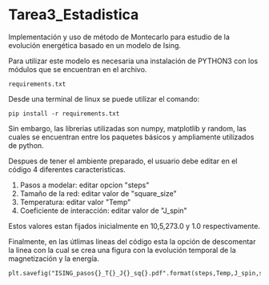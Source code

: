 # Tarea3_Estadistica
Implementación y uso de método de Montecarlo para estudio de la evolución energética basado en un modelo de Ising.

Para utilizar este modelo es necesaria una instalación de PYTHON3 con los módulos que se encuentran en el archivo.
~~~
requirements.txt
~~~
Desde una terminal de linux se puede utilizar el comando:
~~~
pip install -r requirements.txt
~~~
Sin embargo, las librerias utilizadas son numpy, matplotlib y random, las cuales se encuentran entre los paquetes básicos y ampliamente utilizados de python.

Despues de tener el ambiente preparado, el usuario debe editar en el código 4 diferentes caracteristicas. 
1. Pasos a modelar: editar opcion "steps"
2. Tamaño de la red: editar valor de "square_size"
3. Temperatura: editar valor "Temp"
4. Coeficiente de interacción: editar valor de "J_spin"

Estos valores estan fijados inicialmente en 10,5,273.0 y 1.0 respectivamente.

Finalmente, en las útlimas lineas del código esta la opción de descomentar la linea con la cual se crea una figura con la evolución temporal de la magnetización y la energía.
~~~
plt.savefig("ISING_pasos{}_T{}_J{}_sq{}.pdf".format(steps,Temp,J_spin,square_size))
~~~
